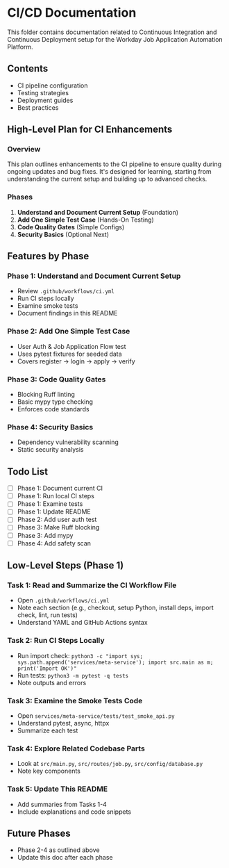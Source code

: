 # CI/CD Documentation

This folder contains documentation related to Continuous Integration and Continuous Deployment setup for the Workday Job Application Automation Platform.

## Contents
- CI pipeline configuration
- Testing strategies
- Deployment guides
- Best practices

## High-Level Plan for CI Enhancements

### Overview
This plan outlines enhancements to the CI pipeline to ensure quality during ongoing updates and bug fixes. It's designed for learning, starting from understanding the current setup and building up to advanced checks.

### Phases
1. **Understand and Document Current Setup** (Foundation)
2. **Add One Simple Test Case** (Hands-On Testing)
3. **Code Quality Gates** (Simple Configs)
4. **Security Basics** (Optional Next)

## Features by Phase

### Phase 1: Understand and Document Current Setup
- Review `.github/workflows/ci.yml`
- Run CI steps locally
- Examine smoke tests
- Document findings in this README

### Phase 2: Add One Simple Test Case
- User Auth & Job Application Flow test
- Uses pytest fixtures for seeded data
- Covers register → login → apply → verify

### Phase 3: Code Quality Gates
- Blocking Ruff linting
- Basic mypy type checking
- Enforces code standards

### Phase 4: Security Basics
- Dependency vulnerability scanning
- Static security analysis

## Todo List
- [ ] Phase 1: Document current CI
- [ ] Phase 1: Run local CI steps
- [ ] Phase 1: Examine tests
- [ ] Phase 1: Update README
- [ ] Phase 2: Add user auth test
- [ ] Phase 3: Make Ruff blocking
- [ ] Phase 3: Add mypy
- [ ] Phase 4: Add safety scan

## Low-Level Steps (Phase 1)

### Task 1: Read and Summarize the CI Workflow File
- Open `.github/workflows/ci.yml`
- Note each section (e.g., checkout, setup Python, install deps, import check, lint, run tests)
- Understand YAML and GitHub Actions syntax

### Task 2: Run CI Steps Locally
- Run import check: `python3 -c "import sys; sys.path.append('services/meta-service'); import src.main as m; print('Import OK')"`
- Run tests: `python3 -m pytest -q tests`
- Note outputs and errors

### Task 3: Examine the Smoke Tests Code
- Open `services/meta-service/tests/test_smoke_api.py`
- Understand pytest, async, httpx
- Summarize each test

### Task 4: Explore Related Codebase Parts
- Look at `src/main.py`, `src/routes/job.py`, `src/config/database.py`
- Note key components

### Task 5: Update This README
- Add summaries from Tasks 1-4
- Include explanations and code snippets

## Future Phases
- Phase 2-4 as outlined above
- Update this doc after each phase